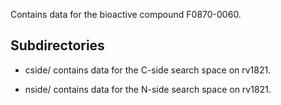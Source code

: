 Contains data for the bioactive compound F0870-0060.

## Subdirectories

- cside/ contains data for the C-side search space on rv1821.

- nside/ contains data for the N-side search space on rv1821.

